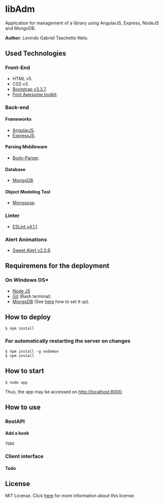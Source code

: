 # libAdm
Application for management of a library using AngularJS, Express, NodeJS and MongoDB.

__Author:__ Levindo Gabriel Taschetto Neto.


## Used Technologies

### Front-End

* HTML v5.
* CSS v3.
* [Bootstrap v3.3.7](http://getbootstrap.com/).
* [Font Awesome toolkit](http://fontawesome.io).

### Back-end

#### Frameworks
* [AngularJS](https://angularjs.org).
* [ExpressJS](https://expressjs.com).

#### Parsing Middleware
* [Body-Parser](https://www.npmjs.com/package/body-parser).

#### Database
* [MongoDB](https://www.mongodb.com).

#### Object Modeling Tool
* [Mongoose](http://mongoosejs.com).

### Linter
* [ESLint v4.1.1](https://marketplace.visualstudio.com/items?itemName=dbaeumer.vscode-eslint).

### Alert Animations
* [Sweet Alert v2.0.8](https://sweetalert.js.org).

## Requiremens for the deployment

### On Windows OS*
* [Node JS](https://www.npmjs.com/get-npm)
* [Git](http://gitforwindows.org) (Bash terminal)
* [MongoDB](https://www.mongodb.com) (See [here](docs/mongodbSetUp.md) how to set it up).

## How to deploy

```terminal
$ npm install
```

### For automatically restarting the server on changes

```terminal
$ npm install -g nodemon
$ npm install
```

## How to start

```terminal
$ node app
```

Thus, the app may be accessed on [http://localhost:8000](http://localhost:8000).


## How to use

### RestAPI

#### Add a book

```terminal
TODO
```

### Client interface

#### Todo


## License

MIT License. Click [here](LICENSE.md) for more information about this license.